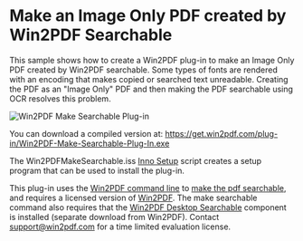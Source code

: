 # Make an Image Only PDF created by Win2PDF Searchable

This sample shows how to create a Win2PDF plug-in to make an Image Only PDF created by Win2PDF searchable.  Some types of fonts are rendered with an encoding that makes copied or searched text unreadable. Creating the PDF as an "Image Only" PDF and then making the PDF searchable using OCR resolves this problem.

![Win2PDF Make Searchable Plug-in](https://www.win2pdf.com/assets/images/win2pdf/plug-in/win2pdf-make-searchable-plug-in.png)

You can download a compiled version at: https://get.win2pdf.com/plug-in/Win2PDF-Make-Searchable-Plug-In.exe

The Win2PDFMakeSearchable.iss [Inno Setup](https://jrsoftware.org/isinfo.php) script creates a setup program that can be used to install the plug-in.

This plug-in uses the [Win2PDF command line](https://www.win2pdf.com/doc/win2pdf-desktop-command-line.html) to [make the pdf searchable](https://www.win2pdf.com/doc/command-line-make-searcheable-ocr-pdf.html), and requires a licensed version of [Win2PDF](https://www.win2pdf.com/download/download.htm).  The make searchable command also requires that the [Win2PDF Desktop Searchable](https://helpdesk.win2pdf.com/index.php?/Knowledgebase/Article/View/197/15/win2pdf-desktop-with-ocr-download) component is installed (separate download from Win2PDF). Contact support@win2pdf.com for a time limited evaluation license.
